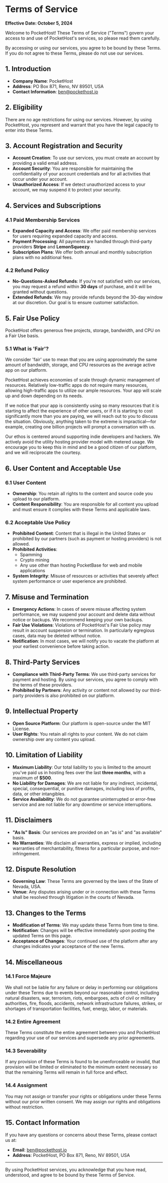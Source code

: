 <div class="prose">

# Terms of Service

**Effective Date: October 5, 2024**

Welcome to PocketHost! These Terms of Service ("Terms") govern your access to and use of PocketHost's services, so please read them carefully.

By accessing or using our services, you agree to be bound by these Terms. If you do not agree to these Terms, please do not use our services.

## 1. Introduction

- **Company Name**: PocketHost
- **Address**: PO Box 871, Reno, NV 89501, USA
- **Contact Information**: [ben@pockethost.io](mailto:ben@pockethost.io)

## 2. Eligibility

There are no age restrictions for using our services. However, by using PocketHost, you represent and warrant that you have the legal capacity to enter into these Terms.

## 3. Account Registration and Security

- **Account Creation**: To use our services, you must create an account by providing a valid email address.
- **Account Security**: You are responsible for maintaining the confidentiality of your account credentials and for all activities that occur under your account.
- **Unauthorized Access**: If we detect unauthorized access to your account, we may suspend it to protect your security.

## 4. Services and Subscriptions

### 4.1 Paid Membership Services

- **Expanded Capacity and Access**: We offer paid membership services for users requiring expanded capacity and access.
- **Payment Processing**: All payments are handled through third-party providers **Stripe** and **LemonSqueezy**.
- **Subscription Plans**: We offer both annual and monthly subscription plans with no additional fees.

### 4.2 Refund Policy

- **No-Questions-Asked Refunds**: If you're not satisfied with our services, you may request a refund within **30 days** of purchase, and it will be granted without questions.
- **Extended Refunds**: We may provide refunds beyond the 30-day window at our discretion. Our goal is to ensure customer satisfaction.

## 5. Fair Use Policy

PocketHost offers generous free projects, storage, bandwidth, and CPU on a Fair Use basis.

### 5.1 What is 'Fair'?

We consider 'fair' use to mean that you are using approximately the same amount of bandwidth, storage, and CPU resources as the average active app on our platform.

PocketHost achieves economies of scale through dynamic management of resources. Relatively low-traffic apps do not require many resources, allowing high-traffic apps to utilize our ample resources. Your app will scale up and down depending on its needs.

If we notice that your app is consistently using so many resources that it is starting to affect the experience of other users, or if it is starting to cost significantly more than you are paying, we will reach out to you to discuss the situation. Obviously, anything taken to the extreme is impractical—for example, creating one billion projects will prompt a conversation with us.

Our ethos is centered around supporting indie developers and hackers. We actively avoid the utility hosting provider model with metered usage. We encourage you to keep this in mind and be a good citizen of our platform, and we will reciprocate the courtesy.

## 6. User Content and Acceptable Use

### 6.1 User Content

- **Ownership**: You retain all rights to the content and source code you upload to our platform.
- **Content Responsibility**: You are responsible for all content you upload and must ensure it complies with these Terms and applicable laws.

### 6.2 Acceptable Use Policy

- **Prohibited Content**: Content that is illegal in the United States or prohibited by our partners (such as payment or hosting providers) is not allowed.
- **Prohibited Activities**:
  - Spamming
  - Crypto mining
  - Any use other than hosting PocketBase for web and mobile applications
- **System Integrity**: Misuse of resources or activities that severely affect system performance or user experience are prohibited.

## 7. Misuse and Termination

- **Emergency Actions**: In cases of severe misuse affecting system performance, we may suspend your account and delete data without notice or backups. We recommend keeping your own backups.
- **Fair Use Violations**: Violations of PocketHost's Fair Use policy may result in account suspension or termination. In particularly egregious cases, data may be deleted without notice.
- **Notification**: In most cases, we will notify you to vacate the platform at your earliest convenience before taking action.

## 8. Third-Party Services

- **Compliance with Third-Party Terms**: We use third-party services for payment and hosting. By using our services, you agree to comply with the terms of these providers.
- **Prohibited by Partners**: Any activity or content not allowed by our third-party providers is also prohibited on our platform.

## 9. Intellectual Property

- **Open Source Platform**: Our platform is open-source under the MIT License.
- **User Rights**: You retain all rights to your content. We do not claim ownership over any content you upload.

## 10. Limitation of Liability

- **Maximum Liability**: Our total liability to you is limited to the amount you've paid us in hosting fees over the last **three months**, with a maximum of **$500**.
- **No Liability for Damages**: We are not liable for any indirect, incidental, special, consequential, or punitive damages, including loss of profits, data, or other intangibles.
- **Service Availability**: We do not guarantee uninterrupted or error-free service and are not liable for any downtime or service interruptions.

## 11. Disclaimers

- **"As Is" Basis**: Our services are provided on an "as is" and "as available" basis.
- **No Warranties**: We disclaim all warranties, express or implied, including warranties of merchantability, fitness for a particular purpose, and non-infringement.

## 12. Dispute Resolution

- **Governing Law**: These Terms are governed by the laws of the State of Nevada, USA.
- **Venue**: Any disputes arising under or in connection with these Terms shall be resolved through litigation in the courts of Nevada.

## 13. Changes to the Terms

- **Modification of Terms**: We may update these Terms from time to time.
- **Notification**: Changes will be effective immediately upon posting the updated Terms on this page.
- **Acceptance of Changes**: Your continued use of the platform after any changes indicates your acceptance of the new Terms.

## 14. Miscellaneous

### 14.1 Force Majeure

We shall not be liable for any failure or delay in performing our obligations under these Terms due to events beyond our reasonable control, including natural disasters, war, terrorism, riots, embargoes, acts of civil or military authorities, fire, floods, accidents, network infrastructure failures, strikes, or shortages of transportation facilities, fuel, energy, labor, or materials.

### 14.2 Entire Agreement

These Terms constitute the entire agreement between you and PocketHost regarding your use of our services and supersede any prior agreements.

### 14.3 Severability

If any provision of these Terms is found to be unenforceable or invalid, that provision will be limited or eliminated to the minimum extent necessary so that the remaining Terms will remain in full force and effect.

### 14.4 Assignment

You may not assign or transfer your rights or obligations under these Terms without our prior written consent. We may assign our rights and obligations without restriction.

## 15. Contact Information

If you have any questions or concerns about these Terms, please contact us at:

- **Email**: [ben@pockethost.io](mailto:ben@pockethost.io)
- **Address**: PocketHost, PO Box 871, Reno, NV 89501, USA

---

By using PocketHost services, you acknowledge that you have read, understood, and agree to be bound by these Terms of Service.

</div>
